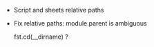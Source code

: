 + Script and sheets relative paths
+ Fix relative paths: module.parent is ambiguous

    fst.cd(__dirname) ?

